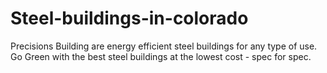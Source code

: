 # Steel-buildings-in-colorado
Precisions Building are energy efficient steel buildings for any type of use. Go Green with the best steel buildings at the lowest cost - spec for   spec. 

